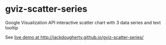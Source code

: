 gviz-scatter-series
===================

Google Visualization API interactive scatter chart with 3 data series and text tooltip

See <a href="http://jackdougherty.github.io/gviz-scatter-series/" target="_blank">live demo at http://jackdougherty.github.io/gviz-scatter-series/</a>
